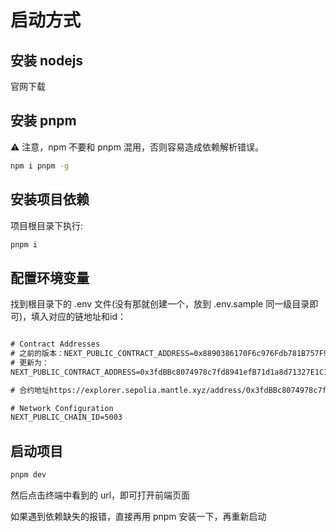 # 启动方式

## 安装 nodejs

官网下载

## 安装 pnpm 

⚠️ 注意，npm 不要和 pnpm 混用，否则容易造成依赖解析错误。

```bash
npm i pnpm -g
```

## 安装项目依赖

项目根目录下执行:

```bash
pnpm i
```

## 配置环境变量

找到根目录下的 .env 文件(没有那就创建一个，放到 .env.sample 同一级目录即可)，填入对应的链地址和id：



```txt

# Contract Addresses
# 之前的版本：NEXT_PUBLIC_CONTRACT_ADDRESS=0x8890386170F6c976Fdb781B757F9b6B66CC0Cf31
# 更新为：
NEXT_PUBLIC_CONTRACT_ADDRESS=0x3fdBBc8074978c7fd8941efB71d1a8d71327E1C1

# 合约地址https://explorer.sepolia.mantle.xyz/address/0x3fdBBc8074978c7fd8941efB71d1a8d71327E1C1

# Network Configuration
NEXT_PUBLIC_CHAIN_ID=5003   
```

## 启动项目

```bash
pnpm dev
```

然后点击终端中看到的 url，即可打开前端页面

如果遇到依赖缺失的报错，直接再用 pnpm 安装一下，再重新启动





